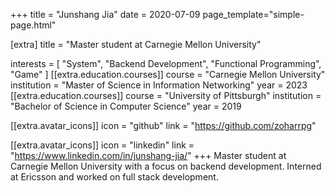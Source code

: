 +++
title = "Junshang Jia"
date = 2020-07-09
page_template="simple-page.html"

[extra]
title = "Master student at Carnegie Mellon University"

interests = [
  "System",
  "Backend Development",
  "Functional Programming",
  "Game"
]
[[extra.education.courses]]
  course = "Carnegie Mellon University"
  institution = "Master of Science in Information Networking"
  year = 2023
[[extra.education.courses]]
  course = "University of Pittsburgh"
  institution = "Bachelor of Science in Computer Science"
  year = 2019


[[extra.avatar_icons]]
  icon = "github"
  link = "https://github.com/zoharrpg"

[[extra.avatar_icons]]
  icon = "linkedin"
  link = "https://www.linkedin.com/in/junshang-jia/"
+++
Master student at Carnegie Mellon University with a focus on backend development. Interned at Ericsson and worked on full stack development.
